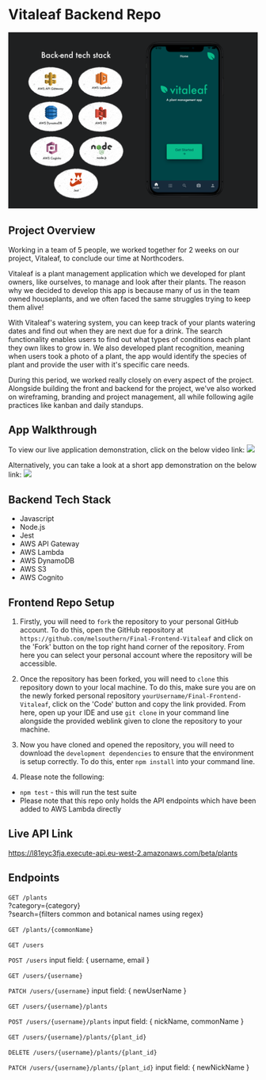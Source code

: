 # Vitaleaf Backend Repo

![](https://github.com/melsouthern/Final-Backend-Vitaleaf/blob/main/IMG_0346.PNG)

## Project Overview

Working in a team of 5 people, we worked together for 2 weeks on our project, Vitaleaf, to conclude our time at Northcoders.

Vitaleaf is a plant management application which we developed for plant owners, like ourselves, to manage and look after their plants. The reason why we decided to develop this app is because many of us in the team owned houseplants, and we often faced the same struggles trying to keep them alive!

With Vitaleaf's watering system, you can keep track of your plants watering dates and find out when they are next due for a drink. The search functionality enables users to find out what types of conditions each plant they own likes to grow in. We also developed plant recognition, meaning when users took a photo of a plant, the app would identify the species of plant and provide the user with it's specific care needs.

During this period, we worked really closely on every aspect of the project. Alongside building the front and backend for the project, we've also worked on wireframing, branding and project management, all while following agile practices like kanban and daily standups.

## App Walkthrough

To view our live application demonstration, click on the below video link:
[![](http://img.youtube.com/vi/VH3ZniWAMrA/0.jpg)](https://www.youtube.com/watch?v=VH3ZniWAMrA&t=986s "View the live presentation")

Alternatively, you can take a look at a short app demonstration on the below link:
[![](http://img.youtube.com/vi/gu5F3IX5qL4/0.jpg)](https://www.youtube.com/watch?v=gu5F3IX5qL4 "View the short demo")

## Backend Tech Stack

- Javascript
- Node.js
- Jest
- AWS API Gateway
- AWS Lambda
- AWS DynamoDB
- AWS S3
- AWS Cognito

## Frontend Repo Setup

1. Firstly, you will need to `fork` the repository to your personal GitHub account. To do this, open the GitHub repository at `https://github.com/melsouthern/Final-Frontend-Vitaleaf` and click on the 'Fork' button on the top right hand corner of the repository. From here you can select your personal account where the repository will be accessible.

2. Once the repository has been forked, you will need to `clone` this repository down to your local machine. To do this, make sure you are on the newly forked personal repository `yourUsername/Final-Frontend-Vitaleaf`, click on the 'Code' button and copy the link provided. From here, open up your IDE and use `git clone` in your command line alongside the provided weblink given to clone the repository to your machine.

3. Now you have cloned and opened the repository, you will need to download the `development dependencies` to ensure that the environment is setup correctly. To do this, enter `npm install` into your command line.

4. Please note the following:

- `npm test` - this will run the test suite
- Please note that this repo only holds the API endpoints which have been added to AWS Lambda directly

## Live API Link

https://l81eyc3fja.execute-api.eu-west-2.amazonaws.com/beta/plants

## Endpoints

`GET /plants`\
?category={category}\
?search={filters common and botanical names using regex}

`GET /plants/{commonName}`

`GET /users`

`POST /users`
input field: { username, email }

`GET /users/{username}`

`PATCH /users/{username}`
input field: { newUserName }

`GET /users/{username}/plants`

`POST /users/{username}/plants`
input field: { nickName, commonName }

`GET /users/{username}/plants/{plant_id}`

`DELETE /users/{username}/plants/{plant_id}`

`PATCH /users/{username}/plants/{plant_id}`
input field: { newNickName }
